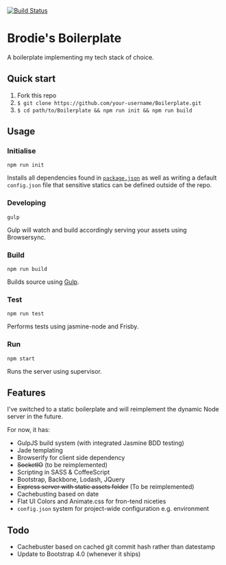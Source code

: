 [![Build Status](https://travis-ci.org/ryanbrodie/Boilerplate.svg?branch=master)](https://travis-ci.org/ryanbrodie/Boilerplate)

# Brodie's Boilerplate

A boilerplate implementing my tech stack of choice.

## Quick start

1. Fork this repo
2. `$ git clone https://github.com/your-username/Boilerplate.git`
3. `$ cd path/to/Boilerplate && npm run init && npm run build`

## Usage

### Initialise

    npm run init

Installs all dependencies found in [`package.json`](https://github.com/ryanbrodie/Boilerplate/blob/master/package.json) as well as writing a default `config.json` file that sensitive statics can be defined outside of the repo.

### Developing

    gulp

Gulp will watch and build accordingly serving your assets using Browsersync.

### Build

    npm run build

Builds source using [Gulp](http://gulpjs.com/).

### Test

    npm run test

Performs tests using jasmine-node and Frisby.

### Run

    npm start

Runs the server using supervisor.

## Features

I've switched to a static boilerplate and will reimplement the dynamic Node server in the future.

For now, it has:

- GulpJS build system (with integrated Jasmine BDD testing)
- Jade templating
- Browserify for client side dependency
- ~~SocketIO~~ (to be reimplemented)
- Scripting in SASS & CoffeeScript
- Bootstrap, Backbone, Lodash, JQuery
- ~~Express server with static assets folder~~ (To be reimplemented)
- Cachebusting based on date
- Flat UI Colors and Animate.css for fron-tend niceties
- `config.json` system for project-wide configuration e.g. environment

## Todo
- Cachebuster based on cached git commit hash rather than datestamp
- Update to Bootstrap 4.0 (whenever it ships)
